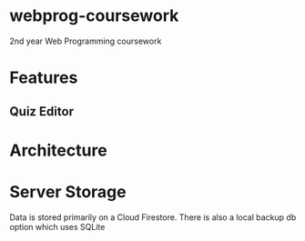 # webprog-coursework
2nd year Web Programming coursework

# Features

## Quiz Editor


# Architecture

# Server Storage
Data is stored primarily on a Cloud Firestore. There is also a local backup db option which uses SQLite